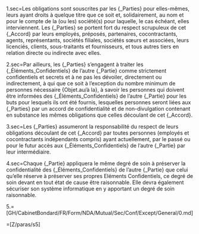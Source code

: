 1.sec=Les obligations sont souscrites par les {_Parties} pour elles-mêmes, leurs ayant droits à quelque titre que ce soit et, solidairement, au nom et pour le compte de la (ou les) société(s) pour laquelle, le cas échéant, elles  interviennent.  Les {_Parties} se portent fort du respect scrupuleux de cet {_Accord} par leurs employés, préposés, partenaires, cocontractants, agents, représentants, sociétés filiales, sociétés sœurs et associées, leurs licenciés, clients, sous-traitants et fournisseurs, et tous autres tiers en relation directe ou indirecte avec elles.
	
2.sec=Par ailleurs, les {_Parties} s’engagent à traiter les {_Éléments_Confidentiels} de l’autre {_Partie} comme strictement confidentiels et secrets et à ne pas les dévoiler, directement ou indirectement, à qui que ce soit à l’exception du nombre minimum de personnes nécessaire {Objet.au/à la}, à savoir les personnes qui doivent être informées des {_Éléments_Confidentiels} de l’autre {_Partie} pour les buts pour lesquels ils ont été fournis, lesquelles personnes seront liées aux {_Parties} par un accord de confidentialité et de non-divulgation contenant en substance les mêmes obligations que celles découlant de cet {_Accord}.

3.sec=Les {_Parties} assumeront la responsabilité du respect de leurs obligations découlant de cet {_Accord} par toutes personnes (employés et cocontractants indépendants compris) ayant actuellement, par le passé ou pour le futur accès aux {_Éléments_Confidentiels} de l’autre {_Partie} par leur intermédiaire. 
	
4.sec=Chaque {_Partie} appliquera le même degré de soin à préserver la confidentialité des {_Éléments_Confidentiels} de l’autre {_Partie} que celui qu’elle réserve à préserver ses propres Eléments Confidentiels, ce degré de soin devant en tout état de cause être raisonnable. Elle devra également sécuriser son système informatique en y apportant un degré de soin raisonnable. 

5.=[GH/CabinetBondard/FR/Form/NDA/Mutual/Sec/Conf/Except/General/0.md]	

=[Z/paras/s5]
